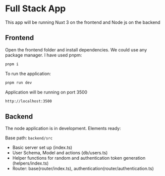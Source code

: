 # Full Stack App

This app will be running Nuxt 3 on the frontend and Node js on the backend

## Frontend

Open the frontend folder and install dependencies. We could use any package manager. I have used pnpm:

```bash
pnpm i
```

To run the application:

```bash
pnpm run dev
```

Application will be running on port 3500

```bash
http://localhost:3500
```

## Backend

The node application is in development. Elements ready:

Base path: `backend/src`

- Basic server set up (index.ts)
- User Schema, Model and actions (db/users.ts)
- Helper functions for random and authentication token generation (helpers/index.ts)
- Router: base(router/index.ts), authentication(router/authentication.ts)
